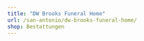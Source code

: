 ```yaml
---
title: "DW Brooks Funeral Home"
url: /san-antonio/dw-brooks-funeral-home/
shop: Bestattungen
---
```

